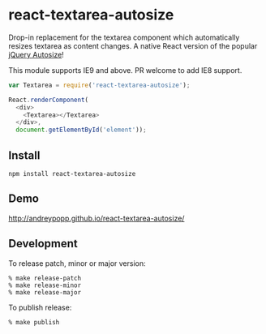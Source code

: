 # react-textarea-autosize

Drop-in replacement for the textarea component which automatically resizes textarea as content changes.
A native React version of the popular [jQuery
Autosize](http://www.jacklmoore.com/autosize/)!

This module supports IE9 and above. PR welcome to add IE8 support.

```javascript
var Textarea = require('react-textarea-autosize');

React.renderComponent(
  <div>
    <Textarea></Textarea>
  </div>,
  document.getElementById('element'));
```

## Install

`npm install react-textarea-autosize`

## Demo

http://andreypopp.github.io/react-textarea-autosize/

## Development

To release patch, minor or major version:

    % make release-patch
    % make release-minor
    % make release-major

To publish release:

    % make publish
